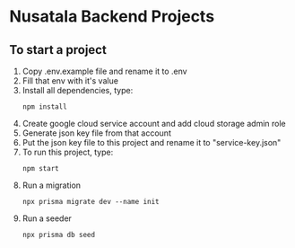 # Nusatala Backend Projects
## To start a project
1. Copy .env.example file and rename it to .env  
2. Fill that env with it's value
3. Install all dependencies, type:
    ```
    npm install
    ```
4. Create google cloud service account and add cloud storage admin role
5. Generate json key file from that account
6. Put the json key file to this project and rename it to "service-key.json"
7. To run this project, type:
    ```
    npm start
    ```
8. Run a migration
    ```
    npx prisma migrate dev --name init
    ```
9. Run a seeder
    ```
    npx prisma db seed
    ```